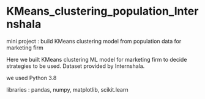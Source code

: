 # KMeans_clustering_population_Internshala
mini project : build KMeans clustering model from population data for marketing firm


Here we built KMeans clustering ML model for marketing firm to decide strategies to be used.
Dataset provided by Internshala. 

we used Python 3.8 

libraries : pandas, numpy, matplotlib, scikit.learn
